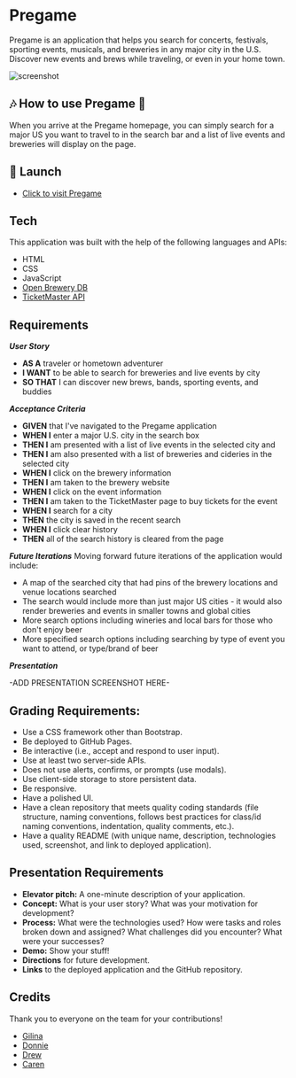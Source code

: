 # Pregame

Pregame is an application that helps you search for concerts, festivals, sporting events, musicals, and breweries in any major city in the U.S. Discover new events and brews while traveling, or even in your home town.

![*screenshot*](https://www.google.com/url?sa=i&url=https://www.piqsels.com/en/public-domain-photo-jmwnz&psig=AOvVaw0XWkINIraKCBOsbrTKpY8j&ust=1653595071412000&source=images&cd=vfe&ved=0CAwQjRxqFwoTCPC5iPG3-_cCFQAAAAAdAAAAABAD)

## :notes: How to use Pregame :beers:

When you arrive at the Pregame homepage, you can simply search for a major US you want to travel to in the search bar and a list of live events and breweries will display on the page.

## :rocket: Launch

- [Click to visit Pregame](https://github.com/gilinamcbride/team7-project1-APIs)

## Tech

This application was built with the help of the following languages and APIs:

- HTML
- CSS
- JavaScript
- [Open Brewery DB](https://www.openbrewerydb.org/)
- [TicketMaster API](https://developer.ticketmaster.com/products-and-docs/apis/discovery-api/v2/#anchor_find)

## Requirements

**_User Story_**

- **AS A** traveler or hometown adventurer
- **I WANT** to be able to search for breweries and live events by city
- **SO THAT** I can discover new brews, bands, sporting events, and buddies

**_Acceptance Criteria_**

- **GIVEN** that I've navigated to the Pregame application
- **WHEN I** enter a major U.S. city in the search box
- **THEN I** am presented with a list of live events in the selected city and
- **THEN I** am also presented with a list of breweries and cideries in the selected city
- **WHEN I** click on the brewery information
- **THEN I** am taken to the brewery website
- **WHEN I** click on the event information
- **THEN I** am taken to the TicketMaster page to buy tickets for the event
- **WHEN I** search for a city
- **THEN** the city is saved in the recent search
- **WHEN I** click clear history
- **THEN** all of the search history is cleared from the page

**_Future Iterations_**
Moving forward future iterations of the application would include:

- A map of the searched city that had pins of the brewery locations and venue locations searched
- The search would include more than just major US cities - it would also render breweries and events in smaller towns and global cities
- More search options including wineries and local bars for those who don't enjoy beer
- More specified search options including searching by type of event you want to attend, or type/brand of beer

**_Presentation_**

-ADD PRESENTATION SCREENSHOT HERE-

## Grading Requirements:

- Use a CSS framework other than Bootstrap.
- Be deployed to GitHub Pages.
- Be interactive (i.e., accept and respond to user input).
- Use at least two server-side APIs.
- Does not use alerts, confirms, or prompts (use modals).
- Use client-side storage to store persistent data.
- Be responsive.
- Have a polished UI.
- Have a clean repository that meets quality coding standards (file structure, naming conventions, follows best practices for class/id naming conventions, indentation, quality comments, etc.).
- Have a quality README (with unique name, description, technologies used, screenshot, and link to deployed application).

## Presentation Requirements

- **Elevator pitch:** A one-minute description of your application.
- **Concept:** What is your user story? What was your motivation for development?
- **Process:** What were the technologies used? How were tasks and roles broken down and assigned? What challenges did you encounter? What were your successes?
- **Demo:** Show your stuff!
- **Directions** for future development.
- **Links** to the deployed application and the GitHub repository.

## Credits

Thank you to everyone on the team for your contributions!

- [Gilina](https://github.com/gilinamcbride)
- [Donnie](https://github.com/Atlas075)
- [Drew](https://github.com/DrewMcKinney23)
- [Caren](https://github.com/cammeer)
